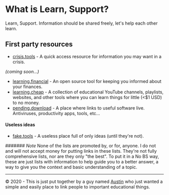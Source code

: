 # What is Learn, Support?
Learn, Support. Information should be shared freely, let's help each other learn. 

## First party resources
 - [crisis.tools](https://crisis.tools) - A quick access resource for information you may want in a crisis.
 
 _(coming soon...)_
 - [learning.financial](https://learning.financial) - An open source tool for keeping you informed about your finances.
 - [learning.cheap](https://learning.cheap) - A collection of educational YouTube channels, playlists, websites, and other tools where you can learn things for little (<$1 USD) to no money.
 - [pending.download](https://pending.download) - A place where links to useful software live. Antiviruses, productivity apps, tools, etc... 

#### Useless ideas 
 - [fake.tools](https://fake.tools) - A useless place full of only ideas (until they're not).  

####### _Note_
None of the lists are promoted by, or for, anyone. 
I do not and will not accept money for putting links in these lists.
They're not fully comprehensive lists, nor are they only "the best". 
To put it in a No BS way, these are just lists with information to help guide you to a better answer, a way to give you the context and basic understanding of a topic.


----
&copy; 2020 - This is just put together by a guy named [Austin](https://austinkreegel.com) who just wanted a simple and easily place to link people to important educational things.